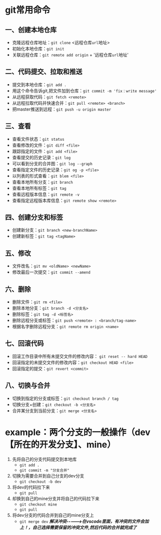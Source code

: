 # git常用命令

## 一、创建本地仓库

- 克隆远程仓库地址：`git clone` <远程仓库`url`地址> 
- 初始化本地仓库：`git init`
- 关联远程仓库：`git remote add origin` + '远程仓库`url`地址'
## 二、代码提交、拉取和推送
- 提交到本地仓库：`git add .`
- 用这个命令告诉git,把文件加到仓库：`git commit -m 'fix：write message' `
- 从远程获取代码：`git fetch <remote>`
- 从远程拉取代码并快速合并：`git pull <remote> <branch>`
- 把master推送到远程：`git push -u origin master `
## 三、查看
- 查看文件状态：`git status`
- 查看修改的文件：`git diff <file>`
- 跟踪指定的文件：`git add <file>`
- 查看提交的历史记录：`git log `
- 可以看到分支的合并图：`git log --graph`
- 查看指定文件的历史记录：`git og -p <file>`
- 以列表的形式查看：`git blem <file>`
- 查看本地所有分支：`git branch`
- 查看本地所有标签：`git tag`
- 查看远程版本信息：`git remote -v`
- 查看指定远程版本库信息：`git remote show <remote>`
## 四、创建分支和标签
- 创建新分支：`git branch <new-branchName>`
- 创建新标签：`git tag <tagName>`
## 五、修改
- 文件改名：`git mv <oldName> <newName>`
- 修改最后一次提交：`git commit --amend`
## 六、删除
- 删除文件：`git rm <file>`
- 删除本地分支：`git branch -d <分支名>`
- 删除标签：`git tag -d <标签名>`
- 删除远程分支或标签：`git push <remote> : <branch/tag-name>`
- 根据名字删除远程分支：`git remote rm origin <name>`
## 七、回滚代码
- 回滚工作目录中所有未提交文件的修改内容： `git reset -- hard HEAD`
- 回滚指定的未提交文件的修改内容：`git checkout HEAD <file>`
- 回滚指定的提交：`git revert <commit>`
## 八、切换与合并
- 切换到指定的分支或标签：`git checkout branch / tag`
- 切换分支+创建：`git checkout -b <分支名>`
- 合并某分支到当前分支：`git merge <分支名>`
# example：两个分支的一般操作（dev【所在的开发分支】、mine）

1. 先将自己的分支代码提交到本地库
	- `git add .`
	- `git commit -m "分支合并"`
2. 切换为需要合并到自己分支的dev分支
	- `git checkout -b dev`
3. 将dev的代码拉下来
	- `git pull`
4. 却换到自己的mine分支并将自己的代码拉下来
	- `git checkout mine`
	- `git pull`
5. 将dev分支的代码合并到自己的mine分支上
	- `git merge dev`
	***解决冲突----->在vscode里面，有冲突的文件会加上！，自己选择需要保留的冲突文件,然后代码的合并就完成了***